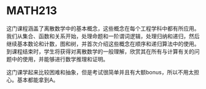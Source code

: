 # MATH213

这门课程涵盖了离散数学中的基本概念，这些概念在每个工程学科中都有所应用。我们从集合、函数和关系开始，处理命题和一阶谓词逻辑，处理归纳和递归，然后继续基本数论和计数，图和树，并首次介绍这些概念在顺序和递归算法中的使用。到课程结束时，学生将获得对离散数学的一般理解，欣赏其在所有与计算有关的问题中的使用，并能够进行数学推理和证明。

这门课学起来比较困难和抽象，但是考试很简单并且有大额bonus，所以不用太担心。基本都能拿到A。
